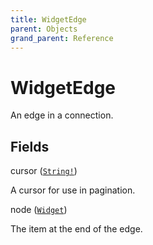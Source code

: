 ```yaml
---
title: WidgetEdge
parent: Objects
grand_parent: Reference
---
```


# WidgetEdge

An edge in a connection.

## Fields

<div class="field-entry ">
  <span id="cursor" class="field-name anchored">cursor (<code><a href="/docs/reference/scalar/string">String!</a></code>)</span>

  <div class="description-wrapper">
   <p>A cursor for use in pagination.</p>

  </div>
</div>

<div class="field-entry ">
  <span id="node" class="field-name anchored">node (<code><a href="/docs/reference/object/widget">Widget</a></code>)</span>

  <div class="description-wrapper">
   <p>The item at the end of the edge.</p>

  </div>
</div>

